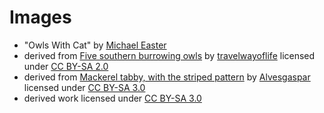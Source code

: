 # Images

* "Owls With Cat" by [Michael Easter](http://twitter.com/codetojoy) 
* derived from [Five southern burrowing owls](http://bit.ly/1X33Dow) by [travelwayoflife](https://www.flickr.com/people/61664791@N05) licensed under [CC BY-SA 2.0](http://creativecommons.org/licenses/by-sa/2.0/)
* derived from [Mackerel tabby, with the striped pattern](http://bit.ly/1LOz2Wj) by [Alvesgaspar](https://commons.wikimedia.org/wiki/User:Alvesgaspar) licensed under [CC BY-SA 3.0](http://creativecommons.org/licenses/by-sa/3.0/)
* derived work licensed under [CC BY-SA 3.0](http://creativecommons.org/licenses/by-sa/3.0/)

